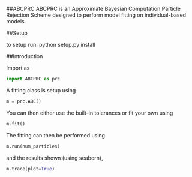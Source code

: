 ##ABCPRC
ABCPRC is an Approximate Bayesian Computation Particle Rejection Scheme designed to perform model fitting
on individual-based models.

##Setup

to setup run:
python setup.py install

##Introduction

Import as
```python
import ABCPRC as prc
```
A fitting class is setup using
```python
m = prc.ABC()
```
You can then either use the built-in tolerances or fit your own using
```python
m.fit()
```
The fitting can then be performed using
```python
m.run(num_particles)
```
and the results shown (using seaborn),
```python
m.trace(plot=True)
```